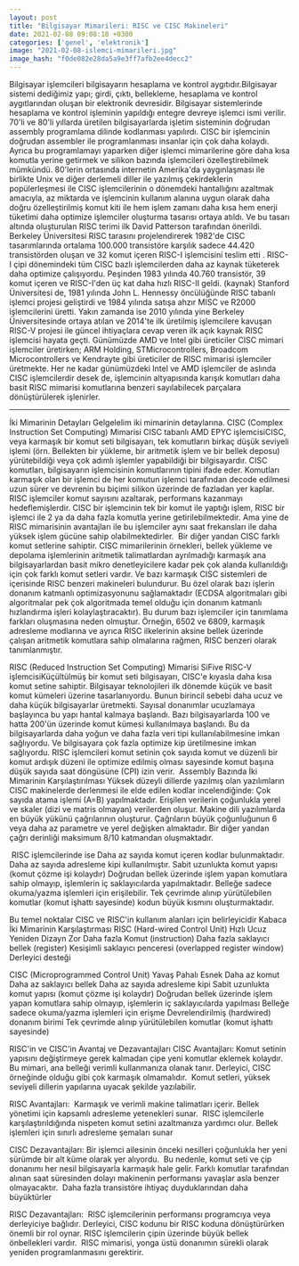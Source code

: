 ```yaml
---
layout: post
title: "Bilgisayar Mimarileri: RISC ve CISC Makineleri"
date: 2021-02-08 09:08:18 +0300
categories: ['genel', 'elektronik']
image: "2021-02-08-islemci-mimarileri.jpg"
image_hash: "f0de082e28da5a9e3ff7afb2ee4decc2"
---
```


  

Bilgisayar işlemcileri bilgisayarın hesaplama ve kontrol aygıtıdır.Bilgisayar sistemi dediğimiz yapı; girdi, çıktı, bellekleme, hesaplama ve kontrol aygıtlarından oluşan bir elektronik devresidir. Bilgisayar sistemlerinde hesaplama ve kontrol işleminin yapıldığı entegre devreye işlemci ismi verilir.
70'li ve 80'li yıllarda üretilen bilgisayarlarda işletim sisteminin doğrudan assembly programlama dilinde kodlanması yapılırdı. CISC bir işlemcinin doğrudan assembler ile programlanması insanlar için çok daha kolaydı. Ayrıca bu programlamayı yaparken diğer işlemci mimarilerine göre daha kısa komutla yerine getirmek ve silikon bazında işlemcileri özelleştirebilmek mümkündü.
80'lerin ortasında internetin Amerika'da yaygınlaşması ile birlikte Unix ve diğer derlemeli diller ile yazılmış çekirdeklerin popülerleşmesi ile CISC işlemcilerinin o dönemdeki hantallığını azaltmak amacıyla, az miktarda ve işlemcinin kullanım alanına uygun olarak daha doğru özelleştirilmiş komut kiti ile hem işlem zamanı daha kısa hem enerji tüketimi daha optimize işlemciler oluşturma tasarısı ortaya atıldı. Ve bu tasarı altında oluşturulan RISC terimi ilk David Patterson tarafından önerildi.
Berkeley Üniversitesi  RISC tarasını  projelendirerek 1982'de CISC tasarımlarında ortalama 100.000 transistöre karşılık sadece 44.420 transistörden oluşan ve 32 komut içeren RISC-I işlemcisini teslim etti . RISC-I çipi dönemindeki tüm CISC bazlı işlemcilerden daha az kaynak tüketerek daha optimize çalışıyordu. Peşinden 1983 yılında 40.760 transistör, 39 komut içeren ve RISC-I'den üç kat daha hızlı RISC-II geldi. (kaynak)
Stanford Üniversitesi de, 1981 yılında John L. Hennessy öncülüğünde RISC tabanlı işlemci projesi geliştirdi ve 1984 yılında satışa ahzır MISC ve R2000 işlemcilerini üretti.
Yakın zamanda ise 2010 yılında yine Berkeley Üniversitesinde ortaya atılan ve 2014'te ilk üretilmiş işlemcilere kavuşan RISC-V projesi ile güncel ihtiyaçlara cevap veren ilk açık kaynak RISC işlemcisi hayata geçti.
Günümüzde AMD ve Intel gibi üreticiler CISC mimari işlemciler üretirken; ARM Holding, STMicrocontrollers, Broadcom Microcontrollers ve Kendrayte gibi üreticiler de RISC mimarisi işlemciler üretmekte. Her ne kadar günümüzdeki Intel ve AMD işlemciler de aslında CISC işlemcilerdir desek de, işlemcinin altyapısında karışık komutları daha basit RISC mimarisi komutlarına benzeri sayılabilecek parçalara dönüştürülerek işlenirler.


---

İki Mimarinin Detayları
Gelgelelim iki mimarinin detaylarına.
CISC (Complex Instruction Set Computing) Mimarisi
CISC tabanlı AMD EPYC işlemcisiCISC, veya karmaşık bir komut seti bilgisayarı, tek komutların birkaç düşük seviyeli işlemi (örn. Bellekten bir yükleme, bir aritmetik işlem ve bir bellek deposu) yürütebildiği veya çok adımlı işlemler yapabildiği bir bilgisayardır. CISC komutları, bilgisayarın işlemcisinin komutlarının tipini ifade eder. Komutları karmaşık olan bir işlemci de her komutun işlemci tarafından decode edilmesi uzun sürer ve devrenin bu biçimi silikon üzerinde de fazladan yer kaplar. RISC işlemciler komut sayısını azaltarak, performans kazanmayı hedeflemişlerdir.
CISC bir işlemcinin tek bir komut ile yaptığı işlem, RISC bir işlemci ile 2 ya da daha fazla komutla yerine getirilebilmektedir. Ama yine de RISC mimarisinin avantajları ile bu işlemciler aynı saat frekansları ile daha yüksek işlem gücüne sahip olabilmektedirler. 
Bir diğer yandan CISC farklı komut setlerine sahiptir. CISC mimarilerinin örnekleri, bellek yükleme ve depolama işlemlerinin aritmetik talimatlardan ayrılmadığı karmaşık ana bilgisayarlardan basit mikro denetleyicilere kadar pek çok alanda kullanıldığı için çok farklı komut setleri vardır. Ve bazı karmaşık CISC sistemleri de içerisinde RISC benzeri makineleri bulundurur. Bu özel olarak bazı işlerin donanım katmanlı optimizasyonunu sağlamaktadır (ECDSA algoritmaları gibi algoritmalar pek çok algoritmada temel olduğu için donanım katmanlı hızlandırma işleri kolaylaştıracaktır). Bu durum bazı işlemciler için tanımlama farkları oluşmasına neden olmuştur. Örneğin, 6502 ve 6809, karmaşık adresleme modlarına ve ayrıca RISC ilkelerinin aksine bellek üzerinde çalışan aritmetik komutlara sahip olmalarına rağmen, RISC benzeri olarak tanımlanmıştır.


RISC (Reduced Instruction Set Computing) Mimarisi
SiFive RISC-V işlemcisiKüçültülmüş bir komut seti bilgisayarı, CISC'e kıyasla daha kısa komut setine sahiptir. Bilgisayar teknolojileri ilk dönemde küçük ve basit komut kümeleri üzerine tasarlanıyordu. Bunun birincil sebebi daha ucuz ve daha küçük bilgisayarlar üretmekti. Sayısal donanımlar ucuzlamaya başlayınca bu yapı hantal kalmaya başlandı. Bazı bilgisayarlarda 100 ve hatta 200'ün üzerinde komut kümesi kullanılmaya başlandı. Bu da bilgisayarlarda daha yoğun ve daha fazla veri tipi kullanılabilmesine imkan sağlıyordu. Ve bilgisayara çok fazla optimize kip üretilmesine imkan sağlıyordu. RISC işlemcileri komut setinin çok sayıda komut ve  düzenli bir komut ardışık düzeni ile optimize edilmiş olması sayesinde komut başına düşük sayıda saat döngüsüne (CPI) izin verir. 
Assembly Bazında İki Mimarinin Karşılaştırılması
Yüksek düzeyli dillerde yazılmış olan yazılımların CISC makinelerde derlenmesi ile elde edilen kodlar incelendiğinde:
Çok sayıda atama işlemi (A=B) yapılmaktadır.
Erişilen verilerin çoğunlukla yerel ve skaler (dizi ve matris olmayan) verilerden oluşur.
Makine dili yazılımlarda en büyük yükünü çağrılarının oluşturur.
Çağrıların büyük çoğunluğunun 6 veya daha az parametre ve yerel değişken almaktadır.
Bir diğer yandan çağrı derinliği maksimum 8/10 katmandan oluşmaktadır.



 RISC işlemcilerinde ise
Daha az sayıda komut içeren kodlar bulunmaktadır.
Daha az sayıda adresleme kipi kullanılmıştır.
Sabit uzunlukta komut yapısı (komut çözme işi kolaydır)
Doğrudan bellek üzerinde işlem yapan komutlara sahip olmayıp, işlemlerin iç saklayıcılarda yapılmaktadır.
Belleğe sadece okuma/yazma işlemleri için erişilebilir.
Tek çevrimde alınıp yürütülebilen komutlar (komut işhattı sayesinde) kodun büyük kısmını oluşturmaktadır.

Bu temel noktalar CISC ve RISC'in kullanım alanları için belirleyicidir
Kabaca İki Mimarinin Karşılaştırması
RISC (Hard-wired Control Unit)
Hızlı
Ucuz
Yeniden Dizayn Zor
Daha fazla Komut (instruction)
Daha fazla saklayıcı bellek (register)
Kesişimli saklayıcı penceresi (overlapped register window)
Derleyici desteği

CISC (Microprogrammed Control Unit)
Yavaş
Pahalı
Esnek
Daha az komut
Daha az saklayıcı bellek
Daha az sayıda adresleme kipi
Sabit uzunlukta komut yapısı (komut çözme işi kolaydır)
Doğrudan bellek üzerinde işlem yapan komutlara sahip olmayıp, işlemlerin iç saklayıcılarda yapılması
Belleğe sadece okuma/yazma işlemleri için erişme
Devrelendirilmiş (hardwired) donanım birimi
Tek çevrimde alınıp yürütülebilen komutlar (komut işhattı sayesinde)

RISC'in ve CISC'in Avantaj ve Dezavantajları
CISC Avantajları:
Komut setinin yapısını değiştirmeye gerek kalmadan çipe yeni komutlar eklemek kolaydır. 
Bu mimari, ana belleği verimli kullanmanıza olanak tanır.
Derleyici, CISC örneğinde olduğu gibi çok karmaşık olmamalıdır. 
Komut setleri, yüksek seviyeli dillerin yapılarına uyacak şekilde yazılabilir. 

RISC Avantajları: 
Karmaşık ve verimli makine talimatları içerir.
Bellek yönetimi için kapsamlı adresleme yetenekleri sunar. 
RISC işlemcilerle karşılaştırıldığında nispeten komut setini azaltmanıza yardımcı olur.
Bellek işlemleri için sınırlı adresleme şemaları sunar 

CISC Dezavantajları:
Bir işlemci ailesinin önceki nesilleri çoğunlukla her yeni sürümde bir alt küme olarak yer alıyordu.
 Bu nedenle, komut seti ve çip donanımı her nesil bilgisayarla karmaşık hale gelir. Farklı komutlar tarafından alınan saat süresinden dolayı makinenin performansı yavaşlar asla benzer olmayacaktır. 
Daha fazla transistöre ihtiyaç duyduklarından daha büyüktürler

RISC Dezavantajları: 
RISC işlemcilerinin performansı programcıya veya derleyiciye bağlıdır. Derleyici, CISC kodunu bir RISC koduna dönüştürürken önemli bir rol oynar.
RISC işlemcilerin çipin üzerinde büyük bellek önbellekleri vardır. 
RISC mimarisi, yonga üstü donanımın sürekli olarak yeniden programlanmasını gerektirir.